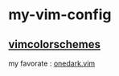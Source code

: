 # my-vim-config

## [vimcolorschemes](https://github.com/vimcolorschemes/vimcolorschemes)

my favorate : [onedark.vim](https://github.com/joshdick/onedark.vim)


